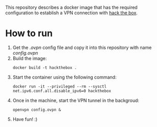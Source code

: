 This repository describes a docker image that has the required configuration to establish a VPN connection with [hack the box](https://www.hackthebox.eu/).

# How to run

1. Get the *.ovpn* config file and copy it into this repository with name *config.ovpn*
2. Build the image:
    ```
    docker build -t hackthebox .
    ```
3. Start the container using the following command:
    ```
    docker run -it --privileged --rm --sysctl net.ipv6.conf.all.disable_ipv6=0 hackthebox
    ```
4. Once in the machine, start the VPN tunnel in the backgroud:
    ```
    openvpn config.ovpn &
    ```
5. Have fun! :)